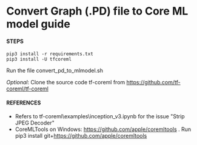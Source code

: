 # Convert Graph (.PD) file to Core ML model guide

#### STEPS
`pip3 install -r requirements.txt`
<br>
`pip3 install -U tfcoreml`

Run the file convert_pd_to_mlmodel.sh

*Optional*: Clone the source code tf-coreml from https://github.com/tf-coreml/tf-coreml

#### REFERENCES
- Refers to tf-coreml\examples\inception_v3.ipynb for the issue "Strip JPEG Decoder"
- CoreMLTools on Windows: https://github.com/apple/coremltools . Run pip3 install git+https://github.com/apple/coremltools
